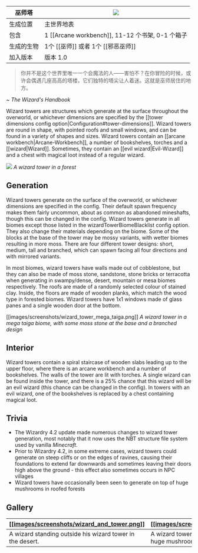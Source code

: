 | 巫师塔 | ![](https://github.com/Electroblob77/Wizardry/blob/1.12.2/src/main/resources/assets/ebwizardry/textures/integration/antiqueatlas/wizard_tower.png) |
| --- | --- |
| 生成位置 | 主世界地表 |
| 包含 | 1 [[Arcane workbench]], 11-12 个书架, 0-1 个箱子 |
| 生成的生物 | 1个 [[巫师]] 或者 1个 [[邪恶巫师]] |
| 加入版本 | 版本 1.0 |

> 你并不是这个世界里唯一一个会魔法的人——害怕不？在你冒险的时候，或许会偶遇几座高高的塔楼，它们独特的塔尖让人着迷。这就是巫师居住的地方。  

~ _The Wizard's Handbook_

Wizard towers are structures which generate at the surface throughout the overworld, or whichever dimensions are specified by the [[tower dimensions config option|Configuration#tower-dimensions]]. Wizard towers are round in shape, with pointed roofs and small windows, and can be found in a variety of shapes and sizes. Wizard towers contain an [[arcane workbench|Arcane-Workbench]], a number of bookshelves, torches and a [[wizard|Wizard]]. Sometimes, they contain an [[evil wizard|Evil-Wizard]] and a chest with magical loot instead of a regular wizard.

![](https://media.forgecdn.net/attachments/202/397/2017-01-16_20.png)
_A wizard tower in a forest_

## Generation
Wizard towers generate on the surface of the overworld, or whichever dimensions are specified in the config. Their default spawn frequency makes them fairly uncommon, about as common as abandoned mineshafts, though this can be changed in the config. Wizard towers generate in all biomes except those listed in the wizardTowerBiomeBlacklist config option. They also change their materials depending on the biome. Some of the blocks at the base of the tower may be mossy variants, with wetter biomes resulting in more moss. There are four different tower designs: short, medium, tall and branched, which can spawn facing all four directions and with mirrored variants. 

In most biomes, wizard towers have walls made out of cobblestone, but they can also be made of moss stone, sandstone, stone bricks or terracotta when generating in swampy/dense, desert, mountain or mesa biomes respectively. The roofs are made of a randomly selected colour of stained clay. Inside, the floors are made of wooden planks, which match the wood type in forested biomes. Wizard towers have 1x1 windows made of glass panes and a single wooden door at the bottom.

[[images/screenshots/wizard_tower_mega_taiga.png]]
_A wizard tower in a mega taiga biome, with some moss stone at the base and a branched design_

## Interior
Wizard towers contain a spiral staircase of wooden slabs leading up to the upper floor, where there is an arcane workbench and a number of bookshelves. The walls of the tower are lit with torches. A single wizard can be found inside the tower, and there is a 25% chance that this wizard will be an evil wizard (this chance can be changed in the config). In towers with an evil wizard, one of the bookshelves is replaced by a chest containing magical loot.

## Trivia
- The Wizardry 4.2 update made numerous changes to wizard tower generation, most notably that it now uses the NBT structure file system used by vanilla _Minecraft_.
- Prior to Wizardry 4.2, in some extreme cases, wizard towers could generate on steep cliffs or on the edges of ravines, causing their foundations to extend far downwards and sometimes leaving their doors high above the ground - this effect also sometimes occurs in NPC villages
- Wizard towers have occasionally been seen to generate on top of huge mushrooms in roofed forests

## Gallery
| [[[images/screenshots/wizard_and_tower.png]]](https://github.com/Electroblob77/Wizardry/wiki/images/screenshots/wizard_and_tower.png) | [[[images/screenshots/mushroom_tower.png]]](https://github.com/Electroblob77/Wizardry/wiki/images/screenshots/mushroom_tower.png) |
|---|---|
| A wizard standing outside his wizard tower in the desert. | A wizard tower that has generated on top of a huge mushroom. |
